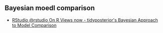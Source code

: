 ## Bayesian moedl comparison

- [RStudio @rstudio On R Views now - tidyposterior's Bayesian Approach to Model Comparison](https://twitter.com/rstudio/status/1207011030519275520)
